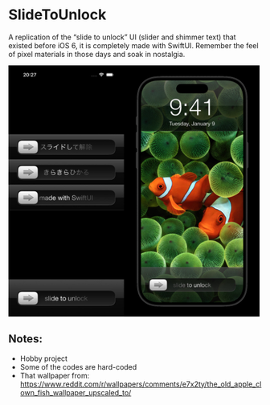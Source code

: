 # SlideToUnlock

A replication of the “slide to unlock” UI (slider and shimmer text) that existed before iOS 6, it is completely made with SwiftUI. Remember the feel of pixel materials in those days and soak in nostalgia.

<img src="./screenshot.jpg" width=500> 

## Notes:

- Hobby project
- Some of the codes are hard-coded
- That wallpaper from:
https://www.reddit.com/r/wallpapers/comments/e7x2ty/the_old_apple_clown_fish_wallpaper_upscaled_to/